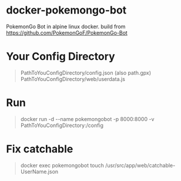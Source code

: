 # docker-pokemongo-bot
PokemonGo Bot in alpine linux docker.
build from https://github.com/PokemonGoF/PokemonGo-Bot

# Your Config Directory
>PathToYouConfigDirectory/config.json (also path.gpx)
>PathToYouConfigDirectory/web/userdata.js

# Run
>docker run -d --name pokemongobot -p 8000:8000 -v PathToYouConfigDirectory:/config

# Fix catchable
>docker exec pokemongobot touch /usr/src/app/web/catchable-UserName.json
